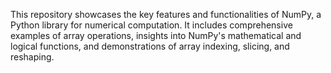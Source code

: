This repository showcases the key features and functionalities of NumPy, a Python library for numerical computation. It includes comprehensive examples of array operations, insights into NumPy's mathematical and logical functions, and demonstrations of array indexing, slicing, and reshaping.
